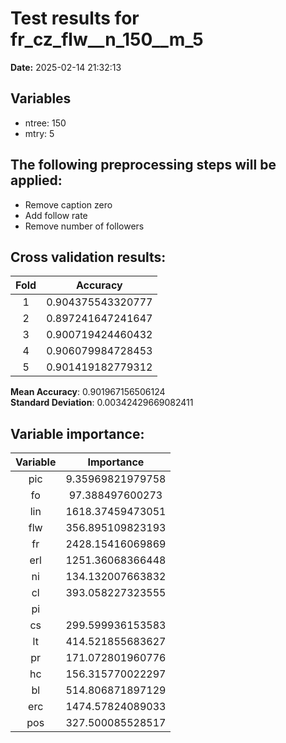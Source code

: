 # Test results for fr_cz_flw__n_150__m_5
**Date:**  2025-02-14 21:32:13 

## Variables 
 - ntree:  150 
 - mtry:  5 


 ## The following preprocessing steps will be applied: 
  - Remove caption zero 
 - Add follow rate 
 - Remove number of followers 


 ## Cross validation results:
 | Fold | Accuracy |
 |:--:|:--:|
 |  1  |  0.904375543320777  |
 |  2  |  0.897241647241647  |
 |  3  |  0.900719424460432  |
 |  4  |  0.906079984728453  |
 |  5  |  0.901419182779312  |
  
 **Mean Accuracy**:  0.901967156506124  
 **Standard Deviation**:  0.00342429669082411  


 ## Variable importance:
 | Variable | Importance |
 |:--:|:--:|
 |  pic  |  9.35969821979758  |
 |  fo  |  97.388497600273  |
 |  lin  |  1618.37459473051  |
 |  flw  |  356.895109823193  |
 |  fr  |  2428.15416069869  |
 |  erl  |  1251.36068366448  |
 |  ni  |  134.132007663832  |
 |  cl  |  393.058227323555  |
 |  pi  |    |
 |  cs  |  299.599936153583  |
 |  lt  |  414.521855683627  |
 |  pr  |  171.072801960776  |
 |  hc  |  156.315770022297  |
 |  bl  |  514.806871897129  |
 |  erc  |  1474.57824089033  |
 |  pos  |  327.500085528517  |

